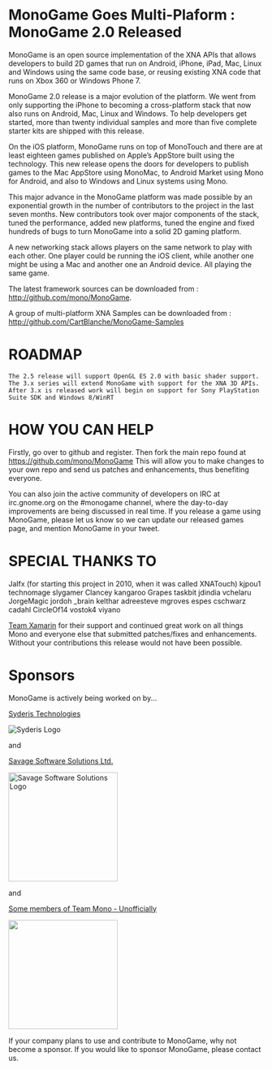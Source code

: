 # MonoGame Goes Multi-Plaform : MonoGame 2.0 Released

MonoGame is an open source implementation of the XNA APIs that allows developers to build 2D games that run on Android, iPhone, iPad, Mac, Linux and Windows using the same code base, or reusing existing XNA code that runs on Xbox 360 or Windows Phone 7.

MonoGame 2.0 release is a major evolution of the platform. We went from only supporting the iPhone to becoming a cross-platform stack that now also runs on Android, Mac, Linux and Windows. To help developers get started, more than twenty individual samples and more than five complete starter kits are shipped with this release.

On the iOS platform, MonoGame runs on top of MonoTouch and there are at least eighteen games published on Apple’s AppStore built using the technology. This new release opens the doors for developers to publish games to the Mac AppStore using MonoMac, to Android Market using Mono for Android, and also to Windows and Linux systems using Mono.

This major advance in the MonoGame platform was made possible by an exponential growth in the number of contributors to the project in the last seven months.   New contributors took over major components of the stack, tuned the performance, added new platforms, tuned the engine and fixed hundreds of bugs to turn MonoGame into a solid 2D gaming platform.

A new networking stack allows players on the same network to play with each other.   One player could be running the iOS client, while another one might be using a Mac and another one an Android device. All playing the same game.

The latest framework sources can be downloaded from : http://github.com/mono/MonoGame.

A group of multi-platform XNA Samples can be downloaded from : http://github.com/CartBlanche/MonoGame-Samples

# ROADMAP

    The 2.5 release will support OpenGL ES 2.0 with basic shader support.
    The 3.x series will extend MonoGame with support for the XNA 3D APIs.
    After 3.x is released work will begin on support for Sony PlayStation Suite SDK and Windows 8/WinRT

# HOW YOU CAN HELP

Firstly, go over to github and register. Then fork the main repo found at https://github.com/mono/MonoGame
This will allow you to make changes to your own repo and send us patches and enhancements, thus benefiting everyone.

You can also join the active community of developers on IRC at irc.gnome.org on the #monogame channel, where the day-to-day improvements are being discussed in real time.
If you release a game using MonoGame, please let us know so we can update our released games page, and mention MonoGame in your tweet.

# SPECIAL THANKS TO

Jalfx (for starting this project in 2010, when it was called XNATouch)
kjpou1
technomage
slygamer
Clancey
kangaroo
Grapes
taskbit
jdindia
vchelaru
JorgeMagic
jordoh
_brain
kelthar
adreesteve
mgroves
espes
cschwarz
cadahl
CircleOf14
vostok4
viyano

[Team Xamarin](http://www.xamarin.com) for their support and continued great work on all things Mono
and everyone else that submitted patches/fixes and enhancements. Without your contributions this release would not have been possible.

# Sponsors
MonoGame is actively being worked on by...

[Syderis Technologies](http://www.syderis.com)

<img src="http://www.syderis.com/images/galerias/logo_normal.png" alt="Syderis Logo" title="Syderis"/>

and

[Savage Software Solutions Ltd.](http://www.SavageSoftwareSolutions.com/) 

<img src="http://www.savagesoftwaresolutions.com/images_sav/savage_lrg.png" alt="Savage Software Solutions Logo" title="Savage Software Solutions" width="215"/>

and

[Some members of Team Mono - Unofficially](http://mono-project.com/) 

<img src="http://mono-project.com/skins/MonoWaveWide/images/mp-mono-logo.png" width="215"/>

If your company plans to use and contribute to MonoGame, why not become a sponsor. If you would like to sponsor MonoGame, please contact us.
